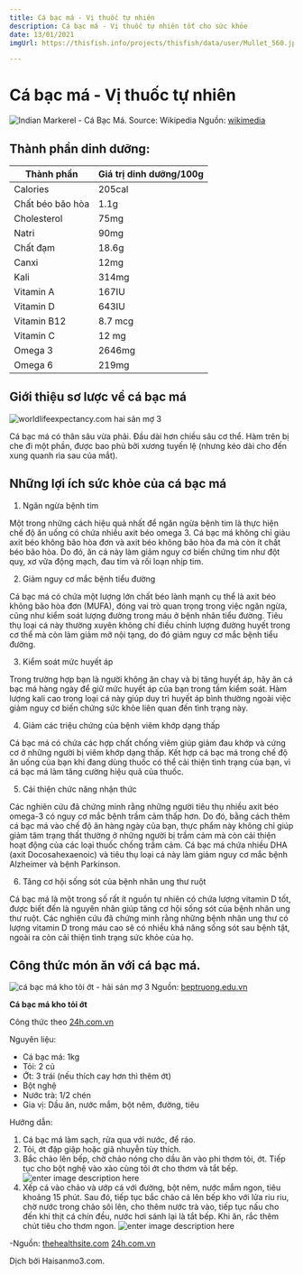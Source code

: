 ```yaml
---
title: Cá bạc má - Vị thuốc tự nhiên
description: Cá bạc má - Vị thuốc tự nhiên tốt cho sức khỏe
date: 13/01/2021
imgUrl: https://thisfish.info/projects/thisfish/data/user/Mullet_560.jpg

---
```



# Cá bạc má - Vị thuốc tự nhiên


![Indian Markerel - Cá Bạc Má. Source: Wikipedia](https://upload.wikimedia.org/wikipedia/commons/4/41/Rastrelliger_kanagurta_JNC2855.JPG)
Nguồn: [wikimedia](https://upload.wikimedia.org/wikipedia/commons/4/41/Rastrelliger_kanagurta_JNC2855.JPG) 


## Thành phần dinh dưỡng:
	
	
| Thành phần| Giá trị dinh dưỡng/100g|
| ------ | ------ |
| Calories| 205cal
| Chất béo bão hòa| 1.1g |
| Cholesterol| 75mg |
| Natri| 90mg |
| Chất đạm| 18.6g |
| Canxi| 12mg |
| Kali| 314mg |
| Vitamin A| 167IU |
| Vitamin D| 643IU |
| Vitamin B12| 8.7 mcg |
| Vitamin C| 12 mg |
| Omega 3| 2646mg |
| Omega 6| 219mg |


## Giới thiệu sơ lược về cá bạc má

![worldlifeexpectancy.com  hai sản mợ 3](https://www.worldlifeexpectancy.com/images/a/w/b/mugil-cephalus/mugil-cephalus.jpg)


Cá bạc má có thân sâu vừa phải. Đầu dài hơn chiều sâu cơ thể. Hàm trên bị che đi một phần, được bao phủ bởi xương tuyến lệ (nhưng kéo dài cho đến xung quanh rìa sau của mắt).

## Những lợi ích sức khỏe của cá bạc má 

1. Ngăn ngừa bệnh tim

Một trong những cách hiệu quả nhất để ngăn ngừa bệnh tim là thực hiện chế độ ăn uống có chứa nhiều axit béo omega 3. Cá bạc má không chỉ giàu axit béo không bão hòa đơn và axit béo không bão hòa đa mà còn ít chất béo bão hòa. Do đó, ăn cá này làm giảm nguy cơ biến chứng tim như đột quỵ, xơ vữa động mạch, đau tim và rối loạn nhịp tim.

2. Giảm nguy cơ mắc bệnh tiểu đường
 
Cá bạc má có chứa một lượng lớn chất béo lành mạnh cụ thể là axit béo không bão hòa đơn (MUFA), đóng vai trò quan trọng trong việc ngăn ngừa, cũng như kiểm soát lượng đường trong máu ở bệnh nhân tiểu đường. Tiêu thụ loại cá này thường xuyên không chỉ điều chỉnh lượng đường huyết trong cơ thể mà còn làm giảm mỡ nội tạng, do đó giảm nguy cơ mắc bệnh tiểu đường. 

3. Kiểm soát mức huyết áp

Trong trường hợp bạn là người không ăn chay và bị tăng huyết áp, hãy ăn cá bạc má hàng ngày để giữ mức huyết áp của bạn trong tầm kiểm soát. Hàm lượng kali cao trong loại cá này giúp duy trì huyết áp bình thường ngoài việc giảm nguy cơ biến chứng sức khỏe liên quan đến tình trạng này. 

4. Giảm các triệu chứng của bệnh viêm khớp dạng thấp

Cá bạc má có chứa các hợp chất chống viêm giúp giảm đau khớp và cứng cơ ở những người bị viêm khớp dạng thấp. Kết hợp cá bạc má trong chế độ ăn uống của bạn khi đang dùng thuốc có thể cải thiện tình trạng của bạn, vì cá bạc má làm tăng cường hiệu quả của thuốc.

5. Cải thiện chức năng nhận thức

Các nghiên cứu đã chứng minh rằng những người tiêu thụ nhiều axit béo omega-3 có nguy cơ mắc bệnh trầm cảm thấp hơn. Do đó, bằng cách thêm cá bạc má vào chế độ ăn hàng ngày của bạn, thực phẩm này không chỉ giúp giảm tâm trạng thất thường ở những người bị trầm cảm mà còn cải thiện hoạt động của các loại thuốc chống trầm cảm. Cá bạc má chứa nhiều DHA (axit Docosahexaenoic) và tiêu thụ loại cá này làm giảm nguy cơ mắc bệnh Alzheimer và bệnh Parkinson.

6. Tăng cơ hội sống sót của bệnh nhân ung thư ruột

Cá bạc má là một trong số rất ít nguồn tự nhiên có chứa lượng vitamin D tốt, được biết đến là nguyên nhân giúp tăng cơ hội sống sót của bệnh nhân ung thư ruột. Các nghiên cứu đã chứng minh rằng những bệnh nhân ung thư có lượng vitamin D trong máu cao sẽ có nhiều khả năng sống sót sau bệnh tật, ngoài ra còn cải thiện tình trạng sức khỏe của họ.

## Công thức món ăn với cá bạc má.
 ![cá bạc má kho tỏi ớt - hải sản mợ 3](https://anh.24h.com.vn/upload/1-2017/images/2017-03-10/1489115104-img-5231-1489027063720.jpg)
	 Nguồn: [beptruong.edu.vn](https://anh.24h.com.vn/upload/1-2017/images/2017-03-10/1489115104-img-5231-1489027063720.jpg)
	 

**Cá bạc má kho tỏi ớt**

Công thức theo [24h.com.vn](https://www.24h.com.vn/am-thuc/ca-bac-ma-kho-toi-ot-ton-com-lam-day-c460a859610.html)

Nguyên liệu:

 - Cá bạc má: 1kg
 - Tỏi: 2 củ
 - Ớt: 3 trái (nếu thích cay hơn thì thêm ớt)
 - Bột nghệ
 - Nước trà: 1/2 chén
 -  Gia vị: Dầu ăn, nước mắm, bột nêm, đường, tiêu
 
Hướng dẫn:

 1. Cá bạc má làm sạch, rửa qua với nước, để ráo.
 2. Tỏi, ớt đập giập hoặc giã nhuyễn tùy thích.
 3. Bắc chảo lên bếp, chờ chảo nóng cho dầu ăn vào phi thơm tỏi, ớt. Tiếp tục cho bột nghệ vào xào cùng tỏi ớt cho thơm và tắt bếp.
![enter image description here](https://anh.24h.com.vn/upload/1-2017/images/2017-03-10/1489115104-img-5222-1489027051839.jpg)
 4. Xếp cá vào chảo và ướp cá với đường, bột nêm, nước mắm ngon, tiêu khoảng 15 phút. Sau đó, tiếp tục bắc chảo cá lên bếp kho với lửa riu riu, chờ nước trong chảo sôi lên, cho thêm nước trà vào, tiếp tục nấu cho đến khi thịt cá chín đều, nước hơi sánh lại là tắt bếp. Khi ăn, rắc thêm chút tiêu cho thơm ngon.
 ![enter image description here](https://anh.24h.com.vn/upload/1-2017/images/2017-03-10/1489115104-img-5228-1489027058873.jpg)
 
-Nguồn: 
[thehealthsite.com](https://www.thehealthsite.com/diseases-conditions/top-6-health-benefits-of-mackerel-bangada-197148/)
[24h.com.vn](https://www.24h.com.vn/am-thuc/ca-bac-ma-kho-toi-ot-ton-com-lam-day-c460a859610.html)


Dịch bởi Haisanmo3.com.